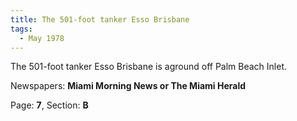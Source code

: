 ```yaml
---  
title: The 501-foot tanker Esso Brisbane  
tags:  
  - May 1978  
---  
```

  
The 501-foot tanker Esso Brisbane is aground off Palm Beach Inlet.  
  
Newspapers: **Miami Morning News or The Miami Herald**  
  
Page: **7**, Section: **B** 
